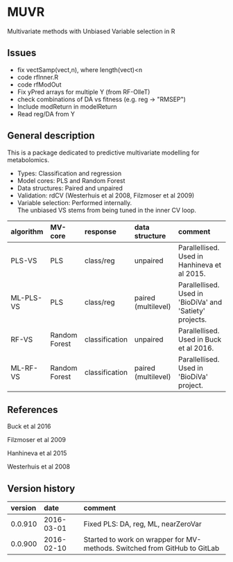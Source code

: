 # MUVR
Multivariate methods with Unbiased Variable selection in R

## Issues
- fix vectSamp(vect,n), where length(vect)<n
- code rfInner.R
- code rfModOut
- Fix yPred arrays for multiple Y (from RF-OlleT)
- check combinations of DA vs fitness (e.g. reg -> "RMSEP")
- Include modReturn in modelReturn
- Read reg/DA from Y

## General description
This is a package dedicated to predictive multivariate modelling for metabolomics.
- Types: Classification and regression
- Model cores: PLS and Random Forest
- Data structures: Paired and unpaired
- Validation: rdCV (Westerhuis et al 2008, Filzmoser et al 2009)
- Variable selection: Performed internally.  
  The unbiased VS stems from being tuned in the inner CV loop.  

algorithm | MV-core | response | data structure | comment
:-------- | :------- | :------------- | :------ | :------
PLS-VS | PLS | class/reg | unpaired | Parallellised. Used in Hanhineva et al 2015.
ML-PLS-VS | PLS | class/reg | paired (multilevel) | Parallellised. Used in 'BioDiVa' and 'Satiety' projects.
RF-VS | Random Forest | classification | unpaired | Parallellised. Used in Buck et al 2016.
ML-RF-VS | Random Forest | classification | paired (multilevel) | Parallellised. Used in 'BioDiVa' project.

## References

Buck et al 2016

Filzmoser et al 2009

Hanhineva et al 2015

Westerhuis et al 2008

## Version history
version | date | comment
:------ | :--- | :------
0.0.910 | 2016-03-01 | Fixed PLS: DA, reg, ML, nearZeroVar
0.0.900 | 2016-02-10 | Started to work on wrapper for MV-methods. Switched from GitHub to GitLab
